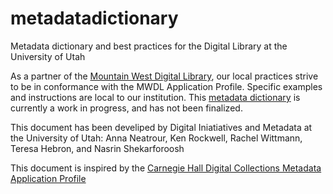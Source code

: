 # metadatadictionary
Metadata dictionary and best practices for the Digital Library at the University of Utah

As a partner of the [Mountain West Digital Library](https://mwdl.org/), our local practices strive to be in conformance with the MWDL Application Profile. Specific examples and instructions are local to our institution. This [metadata dictionary](https://github.com/marriott-library/metadatadictionary/blob/master/fields.md) is currently a work in progress, and has not been finalized.

This document has been develiped by Digital Iniatiatives and Metadata at the University of Utah: Anna Neatrour, Ken Rockwell, Rachel Wittmann, Teresa Hebron, and Nasrin Shekarforoosh

This document is inspired by the [Carnegie Hall Digital Collections Metadata Application Profile](https://carnegiehall.github.io/digitalcolls-metadataprofile/)
